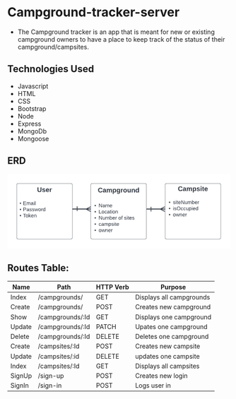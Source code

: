# Campground-tracker-server
- The Campground tracker is an app that is meant for new or existing campground owners to have a place to keep track of the status of their campground/campsites. 

## Technologies Used
- Javascript
- HTML
- CSS
- Bootstrap
- Node
- Express
- MongoDb
- Mongoose

## ERD
![Campground-ERD](image/Project%202%20ERD%20(5).png)

## Routes Table: ##

| Name        | Path                             |HTTP Verb    |Purpose                 |
| ----------- | -------------------------------- | ----------- | ---------------------- |
| Index       | /campgrounds/                    |GET          |Displays all campgrounds|
| Create      | /campgrounds/                    |POST         |Creates new campground  |
| Show        | /campgrounds/:Id                 |GET          |Displays one campground |
| Update      | /campgrounds/:Id                 |PATCH        |Upates one campground   |
| Delete      | /campgrounds/:Id                 |DELETE       |Deletes one campground  |
| Create      | /campsites/:Id                   |POST         |Creates new campsite    |
| Update      | /campsites/:id                   |DELETE       |updates one campsite    |
| Index       | /campsites/:Id                   |GET          |Displays all campsites  |
| SignUp      | /sign-up                         |POST         |Creates new login       |
| SignIn      | /sign-in                         |POST         |Logs user in            |
